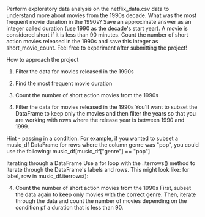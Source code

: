 Perform exploratory data analysis on the netflix_data.csv data to understand more about movies from the 1990s decade.
What was the most frequent movie duration in the 1990s? Save an approximate answer as an integer called duration (use 1990 as the decade's start year).
A movie is considered short if it is less than 90 minutes. Count the number of short action movies released in the 1990s and save this integer as short_movie_count.
Feel free to experiment after submitting the project!


How to approach the project
1. Filter the data for movies released in the 1990s

2. Find the most frequent movie duration

3. Count the number of short action movies from the 1990s



1. Filter the data for movies released in the 1990s
You'll want to subset the DataFrame to keep only the movies and then filter the years so that you are working with rows where the release year is between 1990 and 1999.

Hint - passing in a condition. For example, if you wanted to subset a music_df DataFrame for rows where the column genre was "pop", you could use the following: 
music_df[music_df["genre"] == "pop"] 

Iterating through a DataFrame
Use a for loop with the .iterrows() method to iterate through the DataFrame's labels and rows. This might look like: 
for label, row in music_df.iterrows():

4. Count the number of short action movies from the 1990s
First, subset the data again to keep only movies with the correct genre. Then, iterate through the data and count the number of movies depending on the condition pf a duration that is less than 90.
